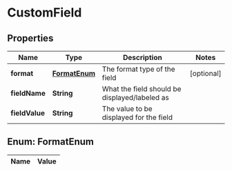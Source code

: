 

# CustomField

## Properties

Name | Type | Description | Notes
------------ | ------------- | ------------- | -------------
**format** | [**FormatEnum**](#FormatEnum) | The format type of the field |  [optional]
**fieldName** | **String** | What the field should be displayed/labeled as | 
**fieldValue** | **String** | The value to be displayed for the field | 


## Enum: FormatEnum

Name | Value
---- | -----




